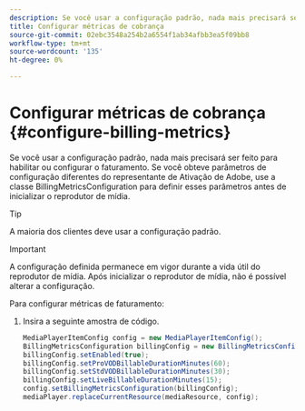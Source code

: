 ```yaml
---
description: Se você usar a configuração padrão, nada mais precisará ser feito para habilitar ou configurar o faturamento. Se você obteve parâmetros de configuração diferentes do representante de Ativação de Adobe, use a classe BillingMetricsConfiguration para definir esses parâmetros antes de inicializar o reprodutor de mídia.
title: Configurar métricas de cobrança
source-git-commit: 02ebc3548a254b2a6554f1ab34afbb3ea5f09bb8
workflow-type: tm+mt
source-wordcount: '135'
ht-degree: 0%

---
```


# Configurar métricas de cobrança {#configure-billing-metrics}

Se você usar a configuração padrão, nada mais precisará ser feito para habilitar ou configurar o faturamento. Se você obteve parâmetros de configuração diferentes do representante de Ativação de Adobe, use a classe BillingMetricsConfiguration para definir esses parâmetros antes de inicializar o reprodutor de mídia.

>[!TIP]
>
>A maioria dos clientes deve usar a configuração padrão.

>[!IMPORTANT]
>
>A configuração definida permanece em vigor durante a vida útil do reprodutor de mídia. Após inicializar o reprodutor de mídia, não é possível alterar a configuração.

Para configurar métricas de faturamento:

1. Insira a seguinte amostra de código.

   ```java
   MediaPlayerItemConfig config = new MediaPlayerItemConfig(); 
   BillingMetricsConfiguration billingConfig = new BillingMetricsConfiguration(); 
   billingConfig.setEnabled(true); 
   billingConfig.setProVODBillableDurationMinutes(60); 
   billingConfig.setStdVODBillableDurationMinutes(30); 
   billingConfig.setLiveBillableDurationMinutes(15); 
   config.setBillingMetricsConfiguration(billingConfig); 
   mediaPlayer.replaceCurrentResource(mediaResource, config);
   ```
